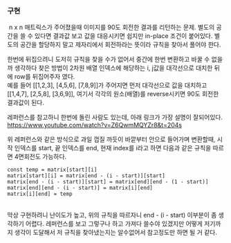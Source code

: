 ### 구현
​
n x n 매트릭스가 주어졌을때 이미지를 90도 회전한 결과를 리턴하는 문제. 별도의 공간을 쓸 수 있다면 결과값 보고 값을 대응시키면 쉽지만 in-place 조건이 붙어있다. 별도의 공간을 할당하지 말고 제자리에서 회전하라는 뜻이라 규칙을 찾아서 풀어야 한다.  <br />

한번에 뒤집으려니 도저히 규칙을 찾을 수가 없어서 중간에 한번 변환하고 바꿀 수 없을까 생각하다 찾은 방법이 2차원 배열 인덱스에 해당하는 i, j값을 대각선으로 대치한 뒤에 row를 뒤집어주자 였다. <br/>
예를 들어 [[1,2,3], [4,5,6], [7,8,9]]가 주어지면 먼저 대각선으로 값을 대치하고 [[1,4,7], [2,5,8], [3,6,9]], 여기서 각각의 원소(배열)를 reverse시키면 90도 회전한 결과값이 된다. <br/>

레퍼런스를 참고하니 한번에 돌린 사람도 있는데, 아래 링크가 가장 설명이 잘되어있다.
https://www.youtube.com/watch?v=Z6QwmMQYZr8&t=204s
<br/>

위 레퍼런스와 같은 방식으로 과일 껍질 까듯이 바깥부터 안으로 들어가며 변환할때,  시작 인덱스를 start, 끝 인덱스를 end, 현재 index를 i라고 하면 다음과 같은 규칙을 따르면 4면회전도 가능하다. <br/>
```
const temp = matrix[start][i]
matrix[start][i] = matrix[end - (i - start)][start]
matrix[end - (i - start)][start] = matrix[end][end - (1 - start)]
matrix[end][end - (i - start)] = matrix[i][end]
matrix[i][end] = temp
```
<br/>
막상 구현하려니 난이도가 높고, 위의 규칙을 따르자니 end - (i - start) 이부분이 좀 생각하기 어렵다. 레퍼런스를 보고 그렇구나 하고 가져다 쓸수야 있겠지만 어떻게 저기까지 생각이 도달해서 저 규칙을 찾아냈는지는 알수없어서 참고정도만 하면 될 거 같다.

